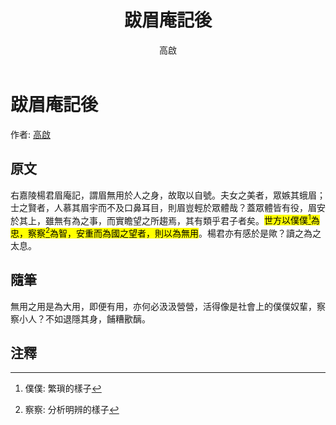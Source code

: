﻿---
title: '跋眉庵記後'
author: '高啟'
tags: ['小品文']
---

# 跋眉庵記後
作者: [高啟](https://zh.wikipedia.org/zh-tw/%E9%AB%98%E5%95%9F)

## 原文
右嘉陵楊君眉庵記，謂眉無用於人之身，故取以自號。夫女之美者，眾嫉其蛾眉；士之賢者，人慕其眉宇而不及口鼻耳目，則眉豈輕於眾體哉？蓋眾體皆有役，眉安於其上，雖無有為之事，而實瞻望之所趨焉，其有類乎君子者矣。<mark>世方以僕僕[^1]為忠，察察[^2]為智，安重而為國之望者，則以為無用</mark>。楊君亦有感於是歟？讀之為之太息。

## 隨筆
無用之用是為大用，即便有用，亦何必汲汲營營，活得像是社會上的僕僕奴輩，察察小人？不如退隱其身，餔糟歠醨。

## 注釋
[^1]: 僕僕: 繁瑣的樣子
[^2]: 察察: 分析明辨的樣子